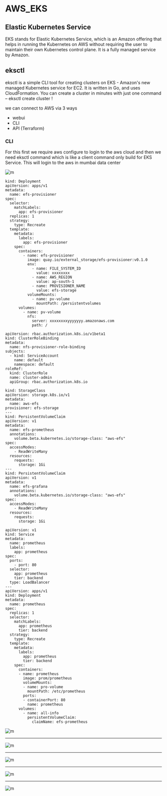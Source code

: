 # AWS_EKS


## Elastic Kubernetes Service
EKS stands for Elastic Kubernetes Service, which is an Amazon offering that helps in running the Kubernetes on AWS without requiring the user to maintain their own Kubernetes control plane. It is a fully managed service by Amazon.

## eksctl
eksctl is a simple CLI tool for creating clusters on EKS - Amazon's new managed Kubernetes service for EC2. It is written in Go, and uses CloudFormation. You can create a cluster in minutes with just one command – eksctl create cluster !

we can connect to AWS via 3 ways
- webui
- CLI
- API (Terraform)

### CLI

For this first we require aws configure to login to the aws cloud and then we need eksctl command which is like a client command only build for EKS Service.
This will login to the aws in mumbai data center

![m](cli_config.png)

```
kind: Deployment
apiVersion: apps/v1
metadata:
  name: efs-provisioner
spec:
  selector:
    matchLabels:
      app: efs-provisioner
  replicas: 1
  strategy:
    type: Recreate
  template:
    metadata:
      labels:
        app: efs-provisioner
    spec:
      containers:
        - name: efs-provisioner
          image: quay.io/external_storage/efs-provisioner:v0.1.0
          env:
            - name: FILE_SYSTEM_ID
              value: xxxxxxxx
            - name: AWS_REGION
              value: ap-south-1
            - name: PROVISIONER_NAME
              value: efs-storage
          volumeMounts:
            - name: pv-volume
              mountPath: /persistentvolumes
      volumes:
        - name: pv-volume
          nfs:
            server: xxxxxxxxyyyyyyy.amazonaws.com
            path: /
```


```
apiVersion: rbac.authorization.k8s.io/v1beta1
kind: ClusterRoleBinding
metadata:
  name: nfs-provisioner-role-binding
subjects:
  - kind: ServiceAccount
    name: default
    namespace: default
roleRef:
  kind: ClusterRole
  name: cluster-admin
  apiGroup: rbac.authorization.k8s.io
```


```
kind: StorageClass
apiVersion: storage.k8s.io/v1
metadata:
  name: aws-efs
provisioner: efs-storage
---
kind: PersistentVolumeClaim
apiVersion: v1
metadata:
  name: efs-prometheus
  annotations:
    volume.beta.kubernetes.io/storage-class: "aws-efs"
spec:
  accessModes:
    - ReadWriteMany
  resources:
    requests:
      storage: 1Gi
---
kind: PersistentVolumeClaim
apiVersion: v1
metadata:
  name: efs-grafana
  annotations:
    volume.beta.kubernetes.io/storage-class: "aws-efs"
spec:
  accessModes:
    - ReadWriteMany
  resources:
    requests:
      storage: 1Gi
```

```
apiVersion: v1
kind: Service
metadata:
  name: prometheus
  labels:
    app: prometheus
spec:
  ports:
    - port: 80
  selector:
    app: prometheus
    tier: backend
  type: LoadBalancer
---
apiVersion: apps/v1
kind: Deployment
metadata:
  name: prometheus
spec:
  replicas: 1
  selector:
    matchLabels:
      app: prometheus
      tier: backend
  strategy:
    type: Recreate
  template:
    metadata:
      labels: 
        app: prometheus
        tier: backend
    spec:
      containers:
      - name: prometheus
        image: prom/prometheus
        volumeMounts:
        - name: pro-volume
          mountPath: /etc/prometheus
        ports:
        - containerPort: 80
          name: prometheus
      volumes:
        - name: all-info
          persistentVolumeClaim:
            claimName: efs-prometheus
```

![m](prometheus_start.png)

___
![m](pro_start.png)

___
![m](prometheus.png)

___
![m](grafana_start.png)

___
![m](grafana.png)
